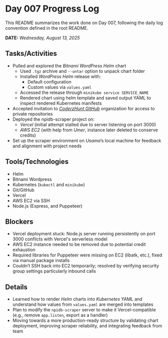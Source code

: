 # Day 007 Progress Log

This README summarizes the work done on Day 007, following the daily log convention defined in the root README.

**DATE:** _Wednesday, August 13, 2025_

## Tasks/Activities

- Pulled and explored the *Bitnami WordPress Helm* chart
  - Used `.tgz` archive and `--untar` option to unpack chart folder
  - Installed *WordPress Helm* release with:
    - Default configuration
    - Custom values via `values.yaml`
  - Accessed the release through `minikube service SERVICE_NAME`
  - Rendered chart using helm template and saved output YAML to inspect rendered Kubernetes manifests
- Accepted invitation to *[CoderzHunt GitHub](https://github.com/CoderzHunt)* organization for access to private repositories
- Deployed the npidb-scraper project on:
  - *Vercel* (initial attempt stalled due to server listening on port 3000)
  - *AWS EC2* (with help from *Umer*, instance later deleted to conserve credits)
- Set up the scraper environment on *Usama*’s local machine for feedback and alignment with project needs

## Tools/Technologies

- Helm
- Bitnami Wordpress
- Kubernetes (`kubectl` and `minikube`)
- Git/GitHub
- Vercel
- AWS EC2 via SSH
- Node.js (Express, and Puppeteer)

## Blockers

- Vercel deployment stuck: Node.js server running persistently on port 3000 conflicts with Vercel's serverless model
- AWS EC2 instance needed to be removed due to potential credit exhaustion
- Required libraries for Puppeteer were missing on EC2 (libatk, etc.), fixed via manual package installs
- Couldn’t SSH back into EC2 temporarily; resolved by verifying security group settings particularly inbound calls

## Details

- Learned how to render *Helm* charts into *Kubernetes* YAML and understand how values from `values.yaml` are merged into templates
- Plan to modify the `npidb-scraper` server to make it Vercel-compatible (e.g., remove `app.listen`, export as a handler)
- Moving towards a more production-ready structure by validating chart deployment, improving scraper reliability, and integrating feedback from team
